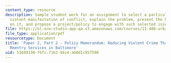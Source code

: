 ```yaml
---
content_type: resource
description: Sample student work for an assignment to select a particular issue of
  violent manifestation of conflict, explain the problem, present the history of intervention
  on it, and propose a project/policy to engage with such selected issue.
file: https://ol-ocw-studio-app-qa.s3.amazonaws.com/courses/11-488-urban-development-in-conflict-cities-planning-challenges-and-policy-innovations-fall-2015/53649130f6fc71b294c4a60d1c957590_MIT11_488F15_Paper2Part2.pdf
file_type: application/pdf
resourcetype: Document
title: 'Paper 2, Part 2 - Policy Memorandum: Reducing Violent Crime Through Better
  Reentry Services in Baltimore'
uid: 53649130-f6fc-71b2-94c4-a60d1c957590
---
```

